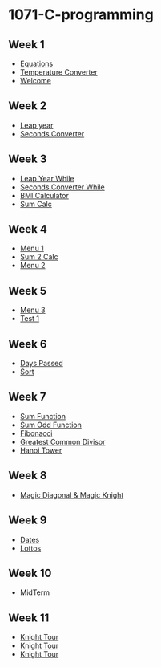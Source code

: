 # 1071-C-programming

## Week 1
* [Equations](https://github.com/GoldySlime/1071-C-programming/blob/master/w01/equations.cpp)
* [Temperature Converter](https://github.com/GoldySlime/1071-C-programming/blob/master/w01/tempconverter.cpp)
* [Welcome](https://github.com/GoldySlime/1071-C-programming/blob/master/w01/wellcome.cpp)

## Week 2
* [Leap year](https://github.com/GoldySlime/1071-C-programming/blob/master/w02/leap.cpp)
* [Seconds Converter](https://github.com/GoldySlime/1071-C-programming/blob/master/w02/seconds.cpp)

## Week 3
* [Leap Year While](https://github.com/GoldySlime/1071-C-programming/blob/master/w03/leapwhile.cpp)
* [Seconds Converter While](https://github.com/GoldySlime/1071-C-programming/blob/master/w03/secondswhile.cpp)
* [BMI Calculator](https://github.com/GoldySlime/1071-C-programming/blob/master/w03/BMI.cpp)
* [Sum Calc](https://github.com/GoldySlime/1071-C-programming/blob/master/w03/sum.cpp)

## Week 4
* [Menu 1](https://github.com/GoldySlime/1071-C-programming/blob/master/w04/menu.cpp)
* [Sum 2 Calc](https://github.com/GoldySlime/1071-C-programming/blob/master/w04/sum2.cpp)
* [Menu 2](https://github.com/GoldySlime/1071-C-programming/blob/master/w04/menu2.cpp)

## Week 5
* [Menu 3](https://github.com/GoldySlime/1071-C-programming/blob/master/w05/menu3.cpp)
* [Test 1](https://github.com/GoldySlime/1071-C-programming/blob/master/w05/test1.cpp)

## Week 6
* [Days Passed](https://github.com/GoldySlime/1071-C-programming/blob/master/w06/daysPassed.cpp)
* [Sort](https://github.com/GoldySlime/1071-C-programming/blob/master/w06/sort.cpp)

## Week 7
* [Sum Function](https://github.com/GoldySlime/1071-C-programming/blob/master/w07/sum.cpp)
* [Sum Odd Function](https://github.com/GoldySlime/1071-C-programming/blob/master/w07/sumodd.cpp)
* [Fibonacci](https://github.com/GoldySlime/1071-C-programming/blob/master/w07/fib.cpp)
* [Greatest Common Divisor](https://github.com/GoldySlime/1071-C-programming/blob/master/w07/gcd.cpp)
* [Hanoi Tower](https://github.com/GoldySlime/1071-C-programming/blob/master/w07/tower.cpp)

## Week 8
* [Magic Diagonal & Magic Knight](https://github.com/GoldySlime/1071-C-programming/blob/master/w08/magic.cpp)

## Week 9
* [Dates](https://github.com/GoldySlime/1071-C-programming/blob/master/w09/Dates.cpp)
* [Lottos](https://github.com/GoldySlime/1071-C-programming/blob/master/w09/Lottos.cpp)

## Week 10
* MidTerm

## Week 11
* [Knight Tour](https://github.com/GoldySlime/1071-C-programming/blob/master/w11/knighttour.cpp)
* [Knight Tour](https://github.com/GoldySlime/1071-C-programming/blob/master/w11/knighttoursmart.cpp)
* [Knight Tour](https://github.com/GoldySlime/1071-C-programming/blob/master/w11/knighttourcomp.cpp)


<!--stackedit_data:
eyJoaXN0b3J5IjpbNDcwMzA1ODczLDIwNzUwNjU4NiwtNzc1OT
AzOTk1XX0=
-->
